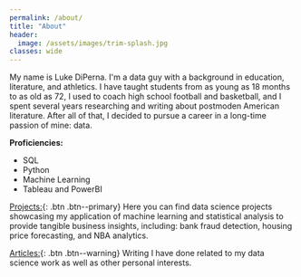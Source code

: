 ```yaml
---
permalink: /about/
title: "About"
header:
  image: /assets/images/trim-splash.jpg
classes: wide
---
```


My name is Luke DiPerna. I'm a data guy with a background in education, literature, and athletics. I have taught students from as young as 18 months to as old as 72, I used to coach high school football and basketball, and I spent several years researching and writing about postmoden American literature. After all of that, I decided to pursue a career in a long-time passion of mine: data.

**Proficiencies:**
* SQL
* Python
* Machine Learning
* Tableau and PowerBI

[Projects:](#https://luke-lite.github.io/projects/){: .btn .btn--primary} Here you can find data science projects showcasing my application of machine learning and statistical analysis to provide tangible business insights, including: bank fraud detection, housing price forecasting, and NBA analytics.

[Articles:](#https://luke-lite.github.io/posts/){: .btn .btn--warning} Writing I have done related to my data science work as well as other personal interests.

<!-- Interests:
  - Bias and Fairness in Machine Learning
  - NLP (Natural Language Processing) and Linguistic Analysis
  - Sports Data Analysis and Applications -->

<!-- You can also find me at:
  - Github
  - Email
  - Twitter
 -->
